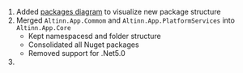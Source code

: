 1. Added [packages diagram](packages.drawio.svg) to visualize new package structure
2. Merged `Altinn.App.Commom` and `Altinn.App.PlatformServices` into `Altinn.App.Core`
   - Kept namespacesd and folder structure
   - Consolidated all Nuget packages
   - Removed support for .Net5.0
3. 